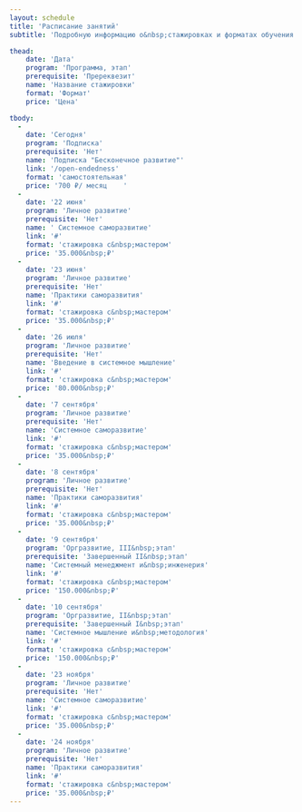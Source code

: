```yaml
---
layout: schedule
title: 'Расписание занятий'
subtitle: 'Подробную информацию о&nbsp;стажировках и форматах обучения читайте по&nbsp;ссылкам'

thead:
    date: 'Дата'
    program: 'Программа, этап'
    prerequisite: 'Пререквезит'
    name: 'Название стажировки'
    format: 'Формат'
    price: 'Цена'

tbody:
  -
    date: 'Сегодня'
    program: 'Подписка'
    prerequisite: 'Нет'
    name: 'Подписка "Бесконечное развитие"'
    link: '/open-endedness'
    format: 'самостоятельная'
    price: '700 ₽/ месяц	'
  -
    date: '22 июня'
    program: 'Личное развитие'
    prerequisite: 'Нет'
    name: '	Системное саморазвитие'
    link: '#'
    format: 'стажировка с&nbsp;мастером'
    price: '35.000&nbsp;₽'
  -
    date: '23 июня'
    program: 'Личное развитие'
    prerequisite: 'Нет'
    name: 'Практики саморазвития'
    link: '#'
    format: 'стажировка с&nbsp;мастером'
    price: '35.000&nbsp;₽'
  -
    date: '26 июля'
    program: 'Личное развитие'
    prerequisite: 'Нет'
    name: 'Введение в системное мышление'
    link: '#'
    format: 'стажировка с&nbsp;мастером'
    price: '80.000&nbsp;₽'
  -
    date: '7 сентября'
    program: 'Личное развитие'
    prerequisite: 'Нет'
    name: 'Системное саморазвитие'
    link: '#'
    format: 'стажировка с&nbsp;мастером'
    price: '35.000&nbsp;₽'
  -
    date: '8 сентября'
    program: 'Личное развитие'
    prerequisite: 'Нет'
    name: 'Практики саморазвития'
    link: '#'
    format: 'стажировка с&nbsp;мастером'
    price: '35.000&nbsp;₽'
  -
    date: '9 сентября'
    program: 'Оргразвитие, III&nbsp;этап'
    prerequisite: 'Завершенный II&nbsp;этап'
    name: 'Системный менеджмент и&nbsp;инженерия'
    link: '#'
    format: 'стажировка с&nbsp;мастером'
    price: '150.000&nbsp;₽'
  -
    date: '10 сентября'
    program: 'Оргразвитие, II&nbsp;этап'
    prerequisite: 'Завершенный I&nbsp;этап'
    name: 'Системное мышление и&nbsp;методология'
    link: '#'
    format: 'стажировка с&nbsp;мастером'
    price: '150.000&nbsp;₽'
  -
    date: '23 ноября'
    program: 'Личное развитие'
    prerequisite: 'Нет'
    name: 'Системное саморазвитие'
    link: '#'
    format: 'стажировка с&nbsp;мастером'
    price: '35.000&nbsp;₽'
  -
    date: '24 ноября'
    program: 'Личное развитие'
    prerequisite: 'Нет'
    name: 'Практики саморазвития'
    link: '#'
    format: 'стажировка с&nbsp;мастером'
    price: '35.000&nbsp;₽'
---
```

